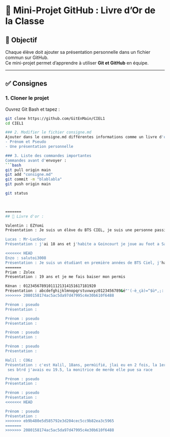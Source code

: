 # 📖 Mini-Projet GitHub : Livre d’Or de la Classe

## 🎯 Objectif
Chaque élève doit ajouter sa présentation personnelle dans un fichier commun sur GitHub.  
Ce mini-projet permet d’apprendre à utiliser **Git et GitHub** en équipe.

---

## ✅ Consignes

### 1. Cloner le projet
Ouvrez Git Bash et tapez :
```bash
git clone https://github.com/GitEnMain/CIEL1
cd CIEL1

### 2. Modifier le fichier consigne.md
Ajouter dans le consigne.md différentes informations comme un livre d'or.
- Prénom et Pseudo
- Une présentation personnelle

### 3. Liste des commandes importantes
Commandes avant d'envoyer :
```bash
git pull origin main
git add "consigne.md"
git commit -m "blablabla"
git push origin main

git status


   
=======
## 📖 Livre d'or : 

Valentin : EZYomi
Présentation : Je suis un élève du BTS CIEL, je suis une personne passioné d'informatique depuis mon enfance.

Lucas : Mr-LucGour
Présentation : j'ai 18 ans et j'habite a Goincourt je joue au foot a Saint-Paul en Seniors

<<<<<<< HEAD
Enzo : salutoi3008
Présentation : Je suis un étudiant en première années de BTS Ciel, j'habite à Montreuil-sur-Thérain et je suis une personne qui aime régarder des animés et écouter du nu-metal
=======
Priam : Zolex
Présentation : 19 ans et je me fais baiser mon permis 

Kénan : 01234567891011121314151617181920
Présentation : abcdefghijklmnopqrstuvwxyz0123456789&é"'(-è_çà)=^$ù*,;:!<>°+¨£%µ?./§² J'ai 18 ans et je prefère utiliser nano au lieu de vi pour modifer des fichers de texte (en code).
>>>>>>> 2080158174ac5ac5da97d47995c4e30b610f6488

Prénom : pseudo
Présentation :

Prénom : pseudo
Présentation :

Prénom : pseudo
Présentation :

Prénom : pseudo
Présentation :

Halil : CO6z
Présentation : c'est Halil, 18ans, permùifié, jlai eu en 2 fois, la 1er fois
 ses btrd j'avais eu 19.5, la monitrice de merde elle pue sa race

Prénom : pseudo
Présentation :

Prénom : pseudo
Présentation :
<<<<<<< HEAD

Prénom : pseudo
Présentation :
>>>>>>> eb9b480e5d585792e3d204cec5cc9b82ea3c5965
=======
>>>>>>> 2080158174ac5ac5da97d47995c4e30b610f6488
